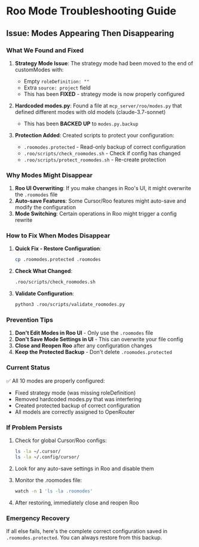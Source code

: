 # Roo Mode Troubleshooting Guide

## Issue: Modes Appearing Then Disappearing

### What We Found and Fixed

1. **Strategy Mode Issue**: The strategy mode had been moved to the end of customModes with:
   - Empty `roleDefinition: ""`
   - Extra `source: project` field
   - This has been **FIXED** - strategy mode is now properly configured

2. **Hardcoded modes.py**: Found a file at `mcp_server/roo/modes.py` that defined different modes with old models (claude-3.7-sonnet)
   - This has been **BACKED UP** to `modes.py.backup`

3. **Protection Added**: Created scripts to protect your configuration:
   - `.roomodes.protected` - Read-only backup of correct configuration
   - `.roo/scripts/check_roomodes.sh` - Check if config has changed
   - `.roo/scripts/protect_roomodes.sh` - Re-create protection

### Why Modes Might Disappear

1. **Roo UI Overwriting**: If you make changes in Roo's UI, it might overwrite the `.roomodes` file
2. **Auto-save Features**: Some Cursor/Roo features might auto-save and modify the configuration
3. **Mode Switching**: Certain operations in Roo might trigger a config rewrite

### How to Fix When Modes Disappear

1. **Quick Fix - Restore Configuration**:
   ```bash
   cp .roomodes.protected .roomodes
   ```

2. **Check What Changed**:
   ```bash
   .roo/scripts/check_roomodes.sh
   ```

3. **Validate Configuration**:
   ```bash
   python3 .roo/scripts/validate_roomodes.py
   ```

### Prevention Tips

1. **Don't Edit Modes in Roo UI** - Only use the `.roomodes` file
2. **Don't Save Mode Settings in UI** - This can overwrite your file config
3. **Close and Reopen Roo** after any configuration changes
4. **Keep the Protected Backup** - Don't delete `.roomodes.protected`

### Current Status

✅ All 10 modes are properly configured:
- Fixed strategy mode (was missing roleDefinition)
- Removed hardcoded modes.py that was interfering
- Created protected backup of correct configuration
- All models are correctly assigned to OpenRouter

### If Problem Persists

1. Check for global Cursor/Roo configs:
   ```bash
   ls -la ~/.cursor/
   ls -la ~/.config/cursor/
   ```

2. Look for any auto-save settings in Roo and disable them

3. Monitor the .roomodes file:
   ```bash
   watch -n 1 'ls -la .roomodes'
   ```

4. After restoring, immediately close and reopen Roo

### Emergency Recovery

If all else fails, here's the complete correct configuration saved in `.roomodes.protected`. You can always restore from this backup. 